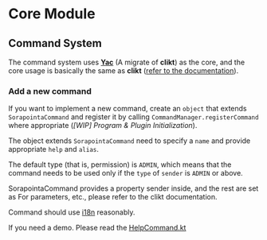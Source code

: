 # Core Module

## Command System

The command system uses [**Yac**](https://githubfast.com/Colerar/Yac) (A migrate of **clikt**) as the core, and the core
usage is basically the same as
**clikt** ([refer to the documentation](https://ajalt.github.io/clikt/)).

### Add a new command

If you want to implement a new command, create an `object` that extends `SorapointaCommand` and register it by
calling `CommandManager.registerCommand` where appropriate (_\[WIP\] Program & Plugin Initialization_).

The object extends `SorapointaCommand` need to specify a `name` and provide appropriate `help` and `alias`.

The default type (that is, permission) is `ADMIN`, which means that the command needs to be used only if the `type`
of `sender` is `ADMIN` or above.

SorapointaCommand provides a property sender inside, and the rest are set as For parameters, etc., please refer to the
clikt documentation.

Command should use [i18n](../sorapointa-i18n/README.md) reasonably.

If you need a demo. Please read the [HelpCommand.kt](src/main/kotlin/org/sorapointa/command/defaults/HelpCommand.kt)

